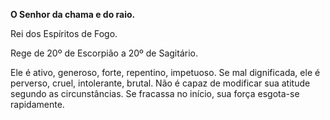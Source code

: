 **O Senhor da chama e do raio.**

  

Rei dos Espíritos de Fogo.

  

Rege de 20º de Escorpião a 20º de Sagitário.

  

Ele é ativo, generoso, forte, repentino, impetuoso. Se mal dignificada, ele é
perverso, cruel, intolerante, brutal. Não é capaz de modificar sua atitude
segundo as circunstâncias. Se fracassa no início, sua força esgota-se
rapidamente.

